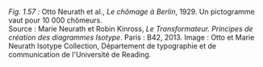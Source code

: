 *Fig. 1.57 :* Otto Neurath et al., *Le chômage à Berlin*, 1929. Un pictogramme vaut pour 10 000 chômeurs.  
Source : Marie Neurath et Robin Kinross, *Le Transformateur. Principes de création des diagrammes Isotype*. Paris : B42, 2013. Image : Otto et Marie Neurath Isotype Collection, Département de typographie et de communication de l'Université de Reading.